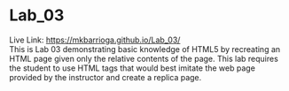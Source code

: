 # Lab_03
Live Link: https://mkbarrioga.github.io/Lab_03/ <br>
This is Lab 03 demonstrating basic knowledge of HTML5 by recreating an HTML page given only the relative contents of the page. This lab requires the student to use HTML tags that would best imitate the web page provided by the instructor and create a replica page.
